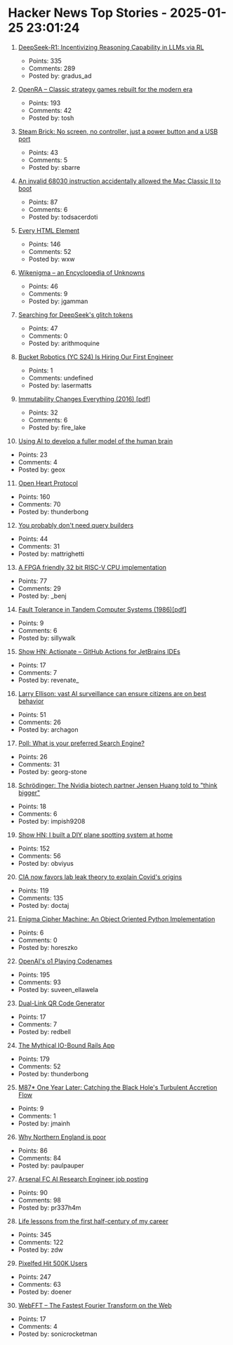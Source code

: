 # Hacker News Top Stories - 2025-01-25 23:01:24

1. [DeepSeek-R1: Incentivizing Reasoning Capability in LLMs via RL](https://arxiv.org/abs/2501.12948)
   - Points: 335
   - Comments: 289
   - Posted by: gradus_ad

2. [OpenRA – Classic strategy games rebuilt for the modern era](https://www.openra.net/)
   - Points: 193
   - Comments: 42
   - Posted by: tosh

3. [Steam Brick: No screen, no controller, just a power button and a USB port](https://crastinator-pro.github.io/steam-brick/)
   - Points: 43
   - Comments: 5
   - Posted by: sbarre

4. [An invalid 68030 instruction accidentally allowed the Mac Classic II to boot](https://www.downtowndougbrown.com/2025/01/the-invalid-68030-instruction-that-accidentally-allowed-the-mac-classic-ii-to-successfully-boot-up/)
   - Points: 87
   - Comments: 6
   - Posted by: todsacerdoti

5. [Every HTML Element](https://iamwillwang.com/dollar/every-html-element/)
   - Points: 146
   - Comments: 52
   - Posted by: wxw

6. [Wikenigma – an Encyclopedia of Unknowns](https://wikenigma.org.uk/start)
   - Points: 46
   - Comments: 9
   - Posted by: jgamman

7. [Searching for DeepSeek's glitch tokens](https://outsidetext.substack.com/p/anomalous-tokens-in-deepseek-v3-and)
   - Points: 47
   - Comments: 0
   - Posted by: arithmoquine

8. [Bucket Robotics (YC S24) Is Hiring Our First Engineer](undefined)
   - Points: 1
   - Comments: undefined
   - Posted by: lasermatts

9. [Immutability Changes Everything (2016) [pdf]](https://www.cidrdb.org/cidr2015/Papers/CIDR15_Paper16.pdf)
   - Points: 32
   - Comments: 6
   - Posted by: fire_lake

10. [Using AI to develop a fuller model of the human brain](https://magazine.ucsf.edu/building-a-silicon-brain)
   - Points: 23
   - Comments: 4
   - Posted by: geox

11. [Open Heart Protocol](https://openheart.fyi/)
   - Points: 160
   - Comments: 70
   - Posted by: thunderbong

12. [You probably don't need query builders](https://mattrighetti.com/2025/01/20/you-dont-need-sql-builders)
   - Points: 44
   - Comments: 31
   - Posted by: mattrighetti

13. [A FPGA friendly 32 bit RISC-V CPU implementation](https://github.com/SpinalHDL/VexRiscv)
   - Points: 77
   - Comments: 29
   - Posted by: _benj

14. [Fault Tolerance in Tandem Computer Systems (1986)[pdf]](https://jimgray.azurewebsites.net/papers/TandemTR86.2_FaultToleranceInTandemComputerSystems.pdf)
   - Points: 9
   - Comments: 6
   - Posted by: sillywalk

15. [Show HN: Actionate – GitHub Actions for JetBrains IDEs](https://github.com/revenate/actionate)
   - Points: 17
   - Comments: 7
   - Posted by: revenate_

16. [Larry Ellison: vast AI surveillance can ensure citizens are on best behavior](https://www.businessinsider.com/larry-ellison-ai-surveillance-keep-citizens-on-their-best-behavior-2024-9)
   - Points: 51
   - Comments: 26
   - Posted by: archagon

17. [Poll: What is your preferred Search Engine?](undefined)
   - Points: 26
   - Comments: 31
   - Posted by: georg-stone

18. [Schrödinger: The Nvidia biotech partner Jensen Huang told to "think bigger"](https://hntrbrk.com/schrodinger/)
   - Points: 18
   - Comments: 6
   - Posted by: impish9208

19. [Show HN: I built a DIY plane spotting system at home](https://pilane.obviy.us/)
   - Points: 152
   - Comments: 56
   - Posted by: obviyus

20. [CIA now favors lab leak theory to explain Covid's origins](https://www.nytimes.com/2025/01/25/us/politics/cia-covid-lab-leak.html)
   - Points: 119
   - Comments: 135
   - Posted by: doctaj

21. [Enigma Cipher Machine: An Object Oriented Python Implementation](https://christopherchmielewski.xyz/blog/2025-01-23-enigma-oo-implementation.html)
   - Points: 6
   - Comments: 0
   - Posted by: horeszko

22. [OpenAI's o1 Playing Codenames](https://suveenellawela.com/thoughts/codenames-ai)
   - Points: 195
   - Comments: 93
   - Posted by: suveen_ellawela

23. [Dual-Link QR Code Generator](https://dualqrcode.com/)
   - Points: 17
   - Comments: 7
   - Posted by: redbell

24. [The Mythical IO-Bound Rails App](https://byroot.github.io/ruby/performance/2025/01/23/the-mythical-io-bound-rails-app.html)
   - Points: 179
   - Comments: 52
   - Posted by: thunderbong

25. [M87* One Year Later: Catching the Black Hole's Turbulent Accretion Flow](https://eventhorizontelescope.org/m87-one-year-later-catching-black-holes-turbulent-accretion-flow)
   - Points: 9
   - Comments: 1
   - Posted by: jmainh

26. [Why Northern England is poor](https://tomforth.co.uk/whynorthenglandispoor/)
   - Points: 86
   - Comments: 84
   - Posted by: paulpauper

27. [Arsenal FC AI Research Engineer job posting](https://careers.arsenal.com/jobs/5434108-research-engineer)
   - Points: 90
   - Comments: 98
   - Posted by: pr337h4m

28. [Life lessons from the first half-century of my career](https://cacm.acm.org/opinion/life-lessons-from-the-first-half-century-of-my-career/)
   - Points: 345
   - Comments: 122
   - Posted by: zdw

29. [Pixelfed Hit 500K Users](https://fedidb.org/software/pixelfed)
   - Points: 247
   - Comments: 63
   - Posted by: doener

30. [WebFFT – The Fastest Fourier Transform on the Web](https://github.com/IQEngine/WebFFT)
   - Points: 17
   - Comments: 4
   - Posted by: sonicrocketman

